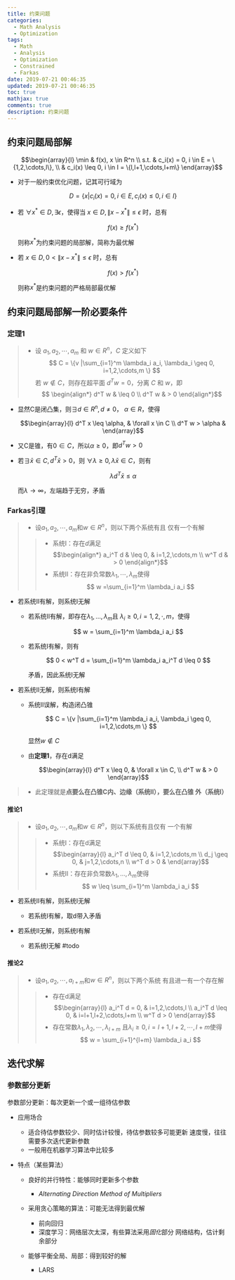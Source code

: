 ```yaml
---
title: 约束问题
categories:
  - Math Analysis
  - Optimization
tags:
  - Math
  - Analysis
  - Optimization
  - Constrained
  - Farkas
date: 2019-07-21 00:46:35
updated: 2019-07-21 00:46:35
toc: true
mathjax: true
comments: true
description: 约束问题
---
```


##	约束问题局部解

$$\begin{array}{l}
\min & f(x), x \in R^n \\
s.t. & c_i(x) = 0, i \in E = \{1,2,\cdots,l\}, \\
& c_i(x) \leq 0, i \in I = \{l,l+1,\cdots,l+m\}
\end{array}$$

-	对于一般约束优化问题，记其可行域为

	$$
	D = \{x| c_i(x) = 0, i \in E, c_i(x) \leq 0, i \in I\}
	$$

-	若 $\forall x^{*} \in D, \exists \epsilon$，使得当 $x \in D, \|x - x^{*}\| \leq \epsilon$ 时，总有

	$$ f(x) \geq f(x^{*}) $$

	则称$x^{*}$为约束问题的局部解，简称为最优解

-	若 $x \in D, 0 < \|x - x^{*}\| \leq \epsilon$ 时，总有

	$$ f(x) > f(x^{*})$$

	则称$x^{*}$是约束问题的严格局部最优解

##	约束问题局部解一阶必要条件

###	定理1

> - 设 $a_1,a_2,\cdots,a_m$ 和 $w \in R^n$，$C$ 定义如下 $$
		C = \{v |\sum_{i=1}^m \lambda_i a_i, \lambda_i \geq 0,
		i=1,2,\cdots,m \}
	$$
	若 $w \notin C$，则存在超平面 $d^T w = 0$，分离 $C$ 和 $w$，即 $$
	\begin{align*}
		d^T w & \leq 0 \\
		d^T w & > 0
	\end{align*}$$

-	显然C是闭凸集，则$\exists d \in R^n, d \neq 0$，
	$\alpha \in R$，使得

	$$\begin{array}{l}
	d^T x \leq \alpha, &  \forall x \in C \\
	d^T w > \alpha &
	\end{array}$$

-	又C是锥，有$0 \in C$，所以$\alpha \geq 0$，即$d^T w > 0$

-	若$\exists \bar x \in C, d^T \bar x > 0$，则
	$\forall \lambda \geq 0, \lambda \bar x \in C$，则有

	$$
	\lambda d^T \bar x \leq \alpha
	$$

	而$\lambda \rightarrow \infty$，左端趋于无穷，矛盾

###	Farkas引理

> - 设$a_1,a_2,\cdots,a_m$和$w \in R^n$，则以下两个系统有且
	仅有一个有解
> > -	系统I：存在$d$满足
		$$\begin{align*}
		a_i^T d & \leq 0, & i=1,2,\cdots,m \\
		w^T d & > 0
		\end{align*}$$
> > -	系统II：存在非负常数$\lambda_1,\cdots,\lambda_m$使得
		$$
		w =\sum_{i=1}^m \lambda_i a_i
		$$

-	若系统II有解，则系统I无解

	-	若系统II有解，即存在$\lambda_1,...,\lambda_m$且
		$\lambda_i \geq 0,i=1,2,\cdot,m$，使得

		$$
		w = \sum_{i=1}^m \lambda_i a_i
		$$

	-	若系统I有解，则有

		$$
		0 < w^T d = \sum_{i=1}^m \lambda_i a_i^T d \leq 0
		$$

		矛盾，因此系统I无解

-	若系统II无解，则系统I有解

	-	系统II误解，构造闭凸锥

		$$
		C = \{v |\sum_{i=1}^m \lambda_i a_i, \lambda_i \geq 0,
			i=1,2,\cdots,m \}
		$$

		显然$w \notin C$

	-	由**定理1**，存在d满足

		$$\begin{array}{l}
		d^T x \leq 0, & \forall x \in C, \\
		d^T w & > 0
		\end{array}$$

> - 此定理就是**点要么在凸锥C内、边缘（系统II），要么在凸锥
	外（系统I）**

####	推论1

> - 设$a_1,a_2,\cdots,a_m$和$w \in R^n$，则以下系统有且仅有
	一个有解
> > -	系统I：存在d满足
		$$\begin{array}{l}
		a_i^T d \leq 0, &  i=1,2,\cdots,m \\
		d_j \geq 0, &  j=1,2,\cdots,n \\
		w^T d > 0 &
		\end{array}$$
> > -	系统II：存在非负常数$\lambda_1,...,\lambda_m$使得
		$$
		w \leq \sum_{i=1}^m \lambda_i a_i
		$$

-	若系统II有解，则系统I无解
	-	若系统I有解，取d带入矛盾

-	若系统II无解，则系统I有解
	-	若系统I无解
#todo

####	推论2

> - 设$a_1,a_2,\cdots,a_{l+m}$和$w \in R^n$，则以下两个系统
	有且进一有一个存在解
> > -	存在d满足
		$$\begin{array}{l}
		a_i^T d = 0, & i=1,2,\cdots,l \\
		a_i^T d \leq 0, & i=l+1,l+2,\cdots,l+m \\
		w^T d > 0
		\end{array}$$
> > -	存在常数$\lambda_1,\lambda_2,\cdots,\lambda_{l+m}$
		且$\lambda_i \geq 0, i=l+1, l+2, \cdots, l+m$使得
		$$
		w = \sum_{i+1}^{l+m} \lambda_i a_i
		$$

##	迭代求解

###	参数部分更新

参数部分更新：每次更新一个或一组待估参数

-	应用场合
	-	适合待估参数较少、同时估计较慢，待估参数较多可能更新
		速度慢，往往需要多次迭代更新参数
	-	一般用在机器学习算法中比较多

-	特点（某些算法）

	-	良好的并行特性：能够同时更新多个参数
		-	*Alternating Direction Method of Multipliers*

	-	采用贪心策略的算法：可能无法得到最优解
		-	前向回归
		-	深度学习：网络层次太深，有些算法采用*固化*部分
			网络结构，估计剩余部分

	-	能够平衡全局、局部：得到较好的解
		-	LARS


